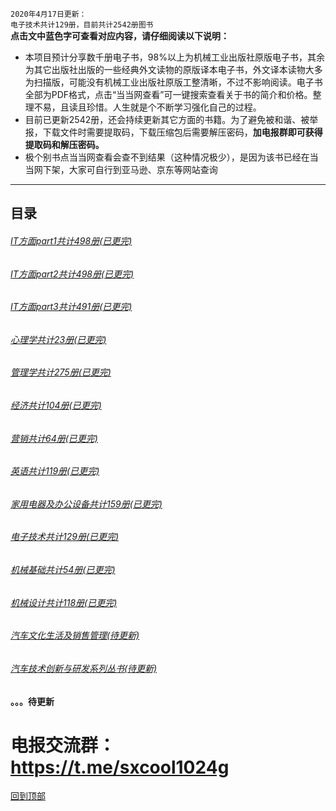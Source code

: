 `2020年4月17日更新：`<br>
`电子技术共计129册，目前共计2542册图书`<br>
**点击文中蓝色字可查看对应内容，请仔细阅读以下说明：**
* 本项目预计分享数千册电子书，98%以上为机械工业出版社原版电子书，其余为其它出版社出版的一些经典外文读物的原版译本电子书，外文译本读物大多为扫描版，可能没有机械工业出版社原版工整清晰，不过不影响阅读。电子书全部为PDF格式，点击“当当网查看”可一键搜索查看关于书的简介和价格。整理不易，且读且珍惜。人生就是个不断学习强化自己的过程。
* 目前已更新2542册，还会持续更新其它方面的书籍。为了避免被和谐、被举报，下载文件时需要提取码，下载压缩包后需要解压密码，**加电报群即可获得提取码和解压密码。**
* 极个别书点当当网查看会查不到结果（这种情况极少），是因为该书已经在当当网下架，大家可自行到亚马逊、京东等网站查询<br>

***
## 目录
###### <a href="/IT方面图书/part1.md#it方面part1共498册">IT方面part1共计498册(已更完)</a>
###### <a href="/IT方面图书/part2.md#it方面part2共498册">IT方面part2共计498册(已更完)</a>
###### <a href="/IT方面图书/part3.md#it方面part3共498册">IT方面part3共计491册(已更完)</a>
###### <a href="/心理/README.md#心理学共23册">心理学共计23册(已更完)</a>
###### <a href="/管理/README.md#管理学共275册">管理学共计275册(已更完)</a>
###### <a href="/经济/README.md#经济共104册">经济共计104册(已更完)</a>
###### <a href="/营销/README.md#营销共64册">营销共计64册(已更完)</a>
###### <a href="/英语/README.md#英语共计119册">英语共计119册(已更完)</a>
###### <a href="/家用电器及办公设备/README.md#家用电器及办公设备共159册">家用电器及办公设备共计159册(已更完)</a>
###### <a href="/电子技术/README.md#电子技术共129册">电子技术共计129册(已更完)</a>
###### <a href="/机械基础/README.md#机械基础共54册">机械基础共计54册(已更完)</a>
###### <a href="/机械设计/README.md#机械设计共118册">机械设计共计118册(已更完)</a>
###### <a href="/机械设计/README.md#机械设计共118册"> 汽车文化生活及销售管理(待更新)</a>
###### <a href="/机械设计/README.md#机械设计共118册"> 汽车技术创新与研发系列丛书(待更新)</a>

#### 。。。待更新
# 电报交流群：https://t.me/sxcool1024g
[回到顶部](#readme)
